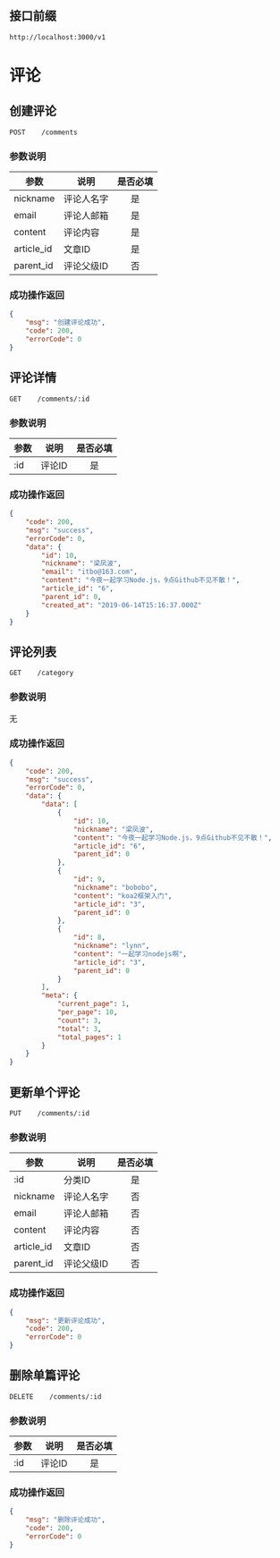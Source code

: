 ## 接口前缀
```shell
http://localhost:3000/v1
```

# 评论

## 创建评论
```
POST    /comments
```

### 参数说明
参数 | 说明 | 是否必填
---|---|:---:
nickname | 评论人名字 | 是
email    | 评论人邮箱 | 是
content | 评论内容 | 是
article_id | 文章ID | 是
parent_id | 评论父级ID | 否

### 成功操作返回
```json
{
    "msg": "创建评论成功",
    "code": 200,
    "errorCode": 0
}
```

## 评论详情
```
GET    /comments/:id
```

### 参数说明
参数 | 说明 | 是否必填
---|---|:---:
:id | 评论ID | 是


### 成功操作返回
```json
{
    "code": 200,
    "msg": "success",
    "errorCode": 0,
    "data": {
        "id": 10,
        "nickname": "梁凤波",
        "email": "itbo@163.com",
        "content": "今夜一起学习Node.js，9点Github不见不散！",
        "article_id": "6",
        "parent_id": 0,
        "created_at": "2019-06-14T15:16:37.000Z"
    }
}
```

## 评论列表
```
GET    /category
```

### 参数说明
无

### 成功操作返回
```json
{
    "code": 200,
    "msg": "success",
    "errorCode": 0,
    "data": {
        "data": [
            {
                "id": 10,
                "nickname": "梁凤波",
                "content": "今夜一起学习Node.js，9点Github不见不散！",
                "article_id": "6",
                "parent_id": 0
            },
            {
                "id": 9,
                "nickname": "bobobo",
                "content": "koa2框架入门",
                "article_id": "3",
                "parent_id": 0
            },
            {
                "id": 8,
                "nickname": "lynn",
                "content": "一起学习nodejs啊",
                "article_id": "3",
                "parent_id": 0
            }
        ],
        "meta": {
            "current_page": 1,
            "per_page": 10,
            "count": 3,
            "total": 3,
            "total_pages": 1
        }
    }
}
```

## 更新单个评论
```
PUT    /comments/:id
```

### 参数说明
参数 | 说明 | 是否必填
---|---|:---:
:id | 分类ID | 是
nickname | 评论人名字 | 否
email    | 评论人邮箱 | 否
content | 评论内容 | 否
article_id | 文章ID | 否
parent_id | 评论父级ID | 否

### 成功操作返回

```json
{
    "msg": "更新评论成功",
    "code": 200,
    "errorCode": 0
}
```

## 删除单篇评论
```
DELETE    /comments/:id
```

### 参数说明
参数 | 说明 | 是否必填
---|---|:---:
:id | 评论ID | 是

### 成功操作返回

```json
{
    "msg": "删除评论成功",
    "code": 200,
    "errorCode": 0
}
```
